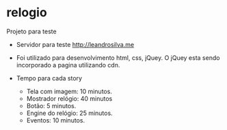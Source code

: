 # relogio
Projeto para teste

* Servidor para teste http://leandrosilva.me

* Foi utilizado para desenvolvimento html, css, jQuey. O jQuey esta sendo incorporado a pagina utilizando cdn.


* Tempo para cada story

	- Tela com imagem: 10 minutos.
	- Mostrador relógio: 40 minutos
	- Botão: 5 minutos.
	- Engine do relógio:  25 minutos.
	- Eventos: 10 minutos.
